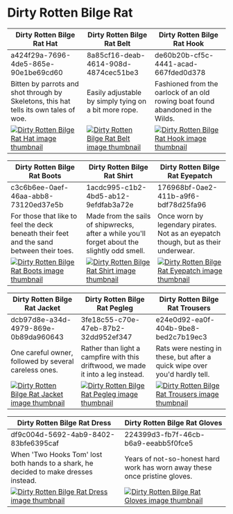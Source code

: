 # Dirty Rotten Bilge Rat

| Dirty Rotten Bilge Rat Hat | Dirty Rotten Bilge Rat Belt | Dirty Rotten Bilge Rat Hook |
| -------------------------- | --------------------------- | --------------------------- |
| a424f29a-7696-4de5-865e-90e1be69cd60 | 8a85cf16-deab-4614-908d-4874cec51be3 | de60b20b-cf5c-4441-acad-667fded0d378 |
| Bitten by parrots and shot through by Skeletons, this hat tells its own tales of woe. | Easily adjustable by simply tying on a bit more rope. | Fashioned from the oarlock of an old rowing boat found abandoned in the Wilds. |
| [![Dirty Rotten Bilge Rat Hat image thumbnail](https://seaofthieves.wiki.gg/images/6/67/Dirty_Rotten_Bilge_Rat_Hat.png)](https://seaofthieves.wiki.gg/wiki/Dirty_Rotten_Bilge_Rat_Hat) | [![Dirty Rotten Bilge Rat Belt image thumbnail](https://seaofthieves.wiki.gg/images/5/57/Dirty_Rotten_Bilge_Rat_Belt.png)](https://seaofthieves.wiki.gg/wiki/Dirty_Rotten_Bilge_Rat_Belt) | [![Dirty Rotten Bilge Rat Hook image thumbnail](https://seaofthieves.wiki.gg/images/2/2f/Dirty_Rotten_Bilge_Rat_Hook.png)](https://seaofthieves.wiki.gg/wiki/Dirty_Rotten_Bilge_Rat_Hook) |

| Dirty Rotten Bilge Rat Boots | Dirty Rotten Bilge Rat Shirt | Dirty Rotten Bilge Rat Eyepatch |
| ---------------------------- | ---------------------------- | ------------------------------- |
| c3c6b6ee-0aef-46aa-abb8-73120ed37e5b | 1acdc995-c1b2-4bd5-ab12-9efdfab3a72e | 176968bf-0ae2-411b-a9f6-bdf78d25fa96 |
| For those that like to feel the deck beneath their feet and the sand between their toes. | Made from the sails of shipwrecks, after a while you'll forget about the slightly odd smell. | Once worn by legendary pirates. Not as an eyepatch though, but as their underwear. |
| [![Dirty Rotten Bilge Rat Boots image thumbnail](https://seaofthieves.wiki.gg/images/b/bc/Dirty_Rotten_Bilge_Rat_Boots.png)](https://seaofthieves.wiki.gg/wiki/Dirty_Rotten_Bilge_Rat_Boots) | [![Dirty Rotten Bilge Rat Shirt image thumbnail](https://seaofthieves.wiki.gg/images/1/17/Dirty_Rotten_Bilge_Rat_Shirt.png)](https://seaofthieves.wiki.gg/wiki/Dirty_Rotten_Bilge_Rat_Shirt) | [![Dirty Rotten Bilge Rat Eyepatch image thumbnail](https://seaofthieves.wiki.gg/images/8/85/Dirty_Rotten_Bilge_Rat_Eyepatch.png)](https://seaofthieves.wiki.gg/wiki/Dirty_Rotten_Bilge_Rat_Eyepatch) |

| Dirty Rotten Bilge Rat Jacket | Dirty Rotten Bilge Rat Pegleg | Dirty Rotten Bilge Rat Trousers |
| ----------------------------- | ----------------------------- | ------------------------------- |
| dcb97d8e-a34d-4979-869e-0b89da960643 | 3fe18c55-c70e-47eb-87b2-32dd952ef347 | e24e0d92-ea0f-404b-9be8-bed2c7b19ec3 |
| One careful owner, followed by several careless ones. | Rather than light a campfire with this driftwood, we made it into a leg instead. | Rats were nesting in these, but after a quick wipe over you'd hardly tell. |
| [![Dirty Rotten Bilge Rat Jacket image thumbnail](https://seaofthieves.wiki.gg/images/7/7c/Dirty_Rotten_Bilge_Rat_Jacket.png)](https://seaofthieves.wiki.gg/wiki/Dirty_Rotten_Bilge_Rat_Jacket) | [![Dirty Rotten Bilge Rat Pegleg image thumbnail](https://seaofthieves.wiki.gg/images/3/37/Dirty_Rotten_Bilge_Rat_Pegleg.png)](https://seaofthieves.wiki.gg/wiki/Dirty_Rotten_Bilge_Rat_Pegleg) | [![Dirty Rotten Bilge Rat Trousers image thumbnail](https://seaofthieves.wiki.gg/images/9/9f/Dirty_Rotten_Bilge_Rat_Trousers.png)](https://seaofthieves.wiki.gg/wiki/Dirty_Rotten_Bilge_Rat_Trousers) |

| Dirty Rotten Bilge Rat Dress | Dirty Rotten Bilge Rat Gloves |
| ---------------------------- | ----------------------------- |
| df9c004d-5692-4ab9-8402-83bfe6395caf | 224399d3-fb7f-46cb-b6a9-eeabb5f0fce5 |
| When 'Two Hooks Tom' lost both hands to a shark, he decided to make dresses instead. | Years of not-so-honest hard work has worn away these once pristine gloves. |
| [![Dirty Rotten Bilge Rat Dress image thumbnail](https://seaofthieves.wiki.gg/images/d/d6/Dirty_Rotten_Bilge_Rat_Dress.png)](https://seaofthieves.wiki.gg/wiki/Dirty_Rotten_Bilge_Rat_Dress) | [![Dirty Rotten Bilge Rat Gloves image thumbnail](https://seaofthieves.wiki.gg/images/6/69/Dirty_Rotten_Bilge_Rat_Gloves.png)](https://seaofthieves.wiki.gg/wiki/Dirty_Rotten_Bilge_Rat_Gloves) |
